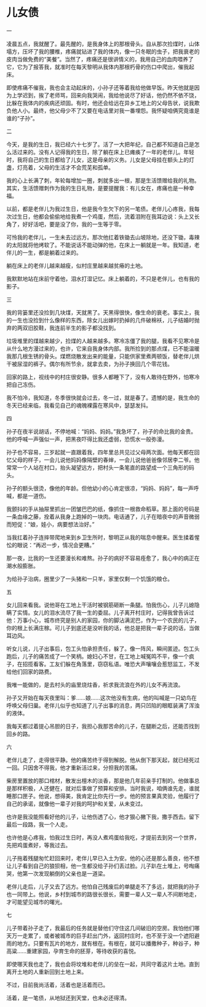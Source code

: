 # 儿女债

一

凌晨五点，我就醒了。最先醒的，是我身体上的那根骨头。自从那次捡煤时，山体塌方，压坏了我的腰椎，疼痛就钻进了我的体内，像一只冬眠的虫子，把我衰老的皮肉当做免费的“美餐”。当然了，疼痛还是很讲情义的，我用自己的血肉喂养了它，它为了报答我，就准时在每天黎明从我体内那根朽骨的伤口中爬出，催我起床。

即使疼痛不催我，我也会主动起床的，小孙子还等着我给他做早饭。昨天他就是因为上学迟到，挨了老师骂，回来向我哭闹，我给他说尽了好话，他仍然不依不饶，比躲在我体内的疾病还顽固。有时，他还会给远在异乡工地上的父母告状，说我欺负他人小。最终，他父母少不了又要在电话里对我一番埋怨。我怀疑咱俩究竟谁是谁的“子孙”。

二

今天，是我的生日，我已经六十七岁了。活了一大把年纪，自己都不知道自己是怎么活过来的。没有人记得我的生日，除了躺在床上已瘫痪了一年的老伴儿。年轻时，我将自己的生日都给了儿女，这是母亲的义务。儿女是父母挂在额头上的灯盏，灯亮着，父母的生活才不会荒芜和孤单。

我的心上长满了刺，年轮每增加一圈，刺就多出一根，那是生活馈赠给我的礼物。其实，生活馈赠刺作为我的生日礼物，是要提醒我：有儿女在，疼痛也是一种幸福。

以前，都是老伴儿为我过生日，他是我今生欠下的另一笔债。老伴儿心疼我，我每次过生日，他都会偷偷地给我煮一个鸡蛋，然后，流着泪附在我耳边说：头上又长角了，好好活吧，要是没了你，我的一生等于零。

可怜我的老伴儿，一生未去过远方。那次他扛着铁锄去山坡除地，还没下锄，毒辣的太阳就将他烤软了。不能说话不能动弹的他，在床上一躺就是一年。我知道，老伴儿的一生，都是躺着过来的。

躺在床上的老伴儿越来越瘦，似村庄里越来越贫瘠的土地。

我默默地站在床前守着他，泪水打湿记忆。床上躺着的，不只是老伴儿，也有我的影子。

三

我的背篓里还没捡到几块煤，天就黑了。天黑得很快，像生命的衰老。事实上，我的一生也没捡到什么像样的东西，除女儿出嫁时扔掉的几件破棉袄，儿子结婚时抛弃的两双旧胶鞋，我连前半生的影子都没找到。

垃圾堆里的煤越来越少，捡煤的人越来越多。寒冷冻僵了我的腿，我看不见寒冷是从什么地方漫过来的，也许，它来自我身体内部。我所捡到的那点煤，已不能温暖我那几根生锈的骨头。煤燃烧散发出来的能量，只能供家里煮两顿饭，替老伴儿烘干被尿湿的裤子。偶尔有所节余，就拿去卖，为孙子换回几个零花钱。

回家的路上，视线中的村庄很安静。很多人都睡下了，没有人敢待在野外，怕寒冷把自己冻伤。

我不怕冷，我知道，冬季很快就会过去，冬一过，就是春了。遗憾的是，我生命的冬天已经来临，我看见自己的魂魄裸露在寒风中，瑟瑟发抖。

四

孙子在夜半说胡话，不停地喊：“妈妈、妈妈。”我急坏了，孙子的命比我的金贵。他的呼喊一声强似一声，把黑夜吓得比我还虚弱，恐慌水一般弥漫。

孙子也不容易，三岁起就一直跟着我，四年里总共见过父母两次面。他每天都在回忆父母的样子，一会儿说他妈妈像隔壁的春婶，一会儿说他爸爸像邻居李二爷。他常常一个人站在村口，抬头凝望远方，把村头一条笔直的路望成一个三角形的码头。

孙子的额头很烫，像他的年龄。但他幼小的心肯定很凉，“妈妈、妈妈”，每一声呼喊，都是一道伤。

我颤抖的手从抽屉里抓出一团皱巴巴的纸，像抓住一根救命稻草。那上面的号码是一条血缘之藤，拴着从我身上跑掉的一块肉。电话通了，儿子在暗夜中的声音微弱而短促：“娘，娃小，病要想法治好。”

当我扛着孙子连摔带爬地来到乡卫生所时，黎明正从我的喘息中醒来。医生揉着惺忪的眼说：“再迟一步，情况会更糟。”

那一夜，比我的一生还要漫长和难熬。孙子的病好不容易痊愈了，我心中的病正在潮水般膨胀。

为给孙子治病，圈里少了一头猪和一只羊，家里仅剩一个饥饿的粮仓。

五

女儿回来看我。说他哥在工地上干活时被钢筋砸断一条腿。怕我伤心，儿子儿媳隐瞒了实情。女儿的泪水流尽了我一生的委屈。儿子离开村庄时，记得我曾告诉过他：万事小心，城市终究是别人的家园，你的脚沾满泥巴，作为一个农民的儿子，你的根上长满庄稼。可儿子到底还是没听我的话，他总是把我一辈子说的话，当做耳边风。

听女儿说，儿子出事后，包工头怕承担责任，躲了。像一阵风，瞬间匿迹。包工头跑后，儿子的痛苦成了一个笑柄。媳妇心不甘，在工地上喊冤鸣不平，像一个疯子，在招揽看客。工友们躲在角落里，窃窃私语。唯恐大声嚷嚷会惹怒监工，不发给他们回家的路费。

我唯一能做的，是去村头的庙里烧炷香，祈求我流浪在外的儿女不再流浪。

孙子又开始在每天夜里叫：爹……娘……这次他没有生病，他的叫喊是一只幼鸟在呼唤父母归巢。老伴儿似乎也知道了儿子出事的消息，两只凹陷的眼眶装满了浑浊的液体。

我每天都过着提心吊胆的日子，我担心我那苦命的儿子，在腿断之后，还能否找到回乡的路。

六

老伴儿走了，走得很平静。他的痛苦终于得到解脱。他从倒下那天起，就已经死过一回。只因舍不得我，他才重新活过来，分担我的苦痛。

柴房里置放的那口棺材，散发出檀木的淡香，那是他几年前亲手打制的。他做事总是那样积极，人还健在，就对后事做了预算和安排。当时我说，咱俩谁先走，谁就睡那口匣子。他说，想得美，我肯定比你先行一步。他的预言果真灵验，他履行了自己的承诺，就像他一辈子对我的呵护和关爱，从未变过。

也许是我没能照看好他的儿子，让他伤透了心，他才狠心撇下我，撒手西去。留下最后一段路，我一个人走。

也许他是心疼我，怕我过生日时，再没人煮鸡蛋给我吃，才提前去到另一个世界，先把鸡蛋煮好，等我过去。

儿子拖着残腿匆忙赶回来时，老伴儿早已入土为安。他的心还是那么善良，他不想让儿子看到自己的狼狈相，他一生都没给子孙们丢过脸。儿子趴在土堆上，号啕痛哭，他第一次发现躺倒的父亲也是一道梁。

老伴儿走后，儿子又去了远方。他怕自己残废后的单腿走不了多远，就把我的孙子也一同带上。他说，乡村到城市的路很长很长，需要一辈人又一辈人不间断地走，才可能望见城市的曙光。

七

儿子带着孙子走了，我最后的任务就是替他们守住这几间破旧的空房。我怕他们哪天万一走累了，或者被城市的巨手赶出门外，返回村庄时，也不至于没一个遮阳避雨的地方。只要有瓦片的地方，就有根在。有根在，就可以播撒种子，种谷子，种高粱……重建家园，孕育生命的胚芽，等待收获的喜悦。

即使哪天我也走了，我也会将坟堆和老伴儿的垒在一起，共同守着这片土地。直到离开土地的人重新回到土地上来。

不过，目前我尚活着，活着也是活着而已。

活着，是一笔债，从地狱还到天堂，也未必还得清。